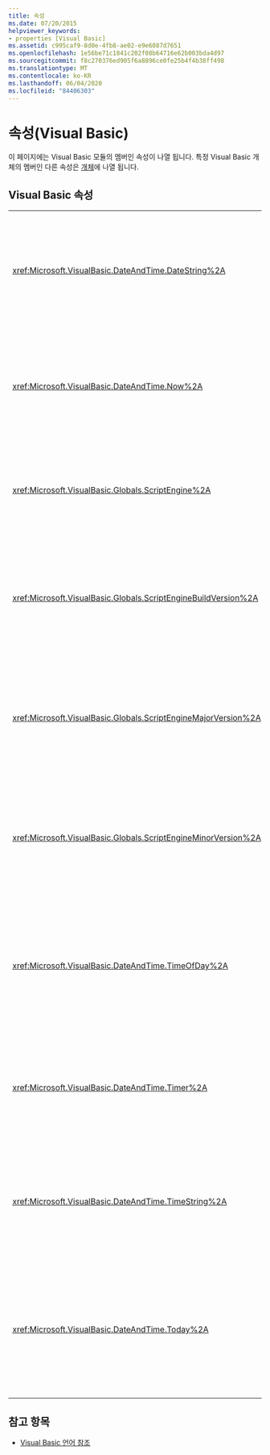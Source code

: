 ```yaml
---
title: 속성
ms.date: 07/20/2015
helpviewer_keywords:
- properties [Visual Basic]
ms.assetid: c995caf9-8d0e-4fb8-ae02-e9e6087d7651
ms.openlocfilehash: 1e56be71c1841c202f08b64716e62b003bda4d97
ms.sourcegitcommit: f8c270376ed905f6a8896ce0fe25b4f4b38ff498
ms.translationtype: MT
ms.contentlocale: ko-KR
ms.lasthandoff: 06/04/2020
ms.locfileid: "84406303"
---
```

# <a name="properties-visual-basic"></a>속성(Visual Basic)

이 페이지에는 Visual Basic 모듈의 멤버인 속성이 나열 됩니다. 특정 Visual Basic 개체의 멤버인 다른 속성은 [개체](objects/index.md)에 나열 됩니다.  
  
## <a name="visual-basic-properties"></a>Visual Basic 속성  
  
|||  
|---|---|  
|<xref:Microsoft.VisualBasic.DateAndTime.DateString%2A>|`String`시스템에 따라 현재 날짜를 나타내는 값을 반환 하거나 설정 합니다.|  
|<xref:Microsoft.VisualBasic.DateAndTime.Now%2A>|시스템에 `Date` 따라 현재 날짜 및 시간을 포함 하는 값을 반환 합니다.|  
|<xref:Microsoft.VisualBasic.Globals.ScriptEngine%2A>|현재 사용 중인 런타임을 나타내는 `String`을 반환합니다.|  
|<xref:Microsoft.VisualBasic.Globals.ScriptEngineBuildVersion%2A>|`Integer`현재 사용 중인 런타임의 빌드 버전 번호를 포함 하는을 반환 합니다.|  
|<xref:Microsoft.VisualBasic.Globals.ScriptEngineMajorVersion%2A>|`Integer`현재 사용 중인 런타임의 주 버전 번호를 포함 하는을 반환 합니다.|  
|<xref:Microsoft.VisualBasic.Globals.ScriptEngineMinorVersion%2A>|`Integer`현재 사용 중인 런타임의 부 버전 번호가 포함 된을 반환 합니다.|  
|<xref:Microsoft.VisualBasic.DateAndTime.TimeOfDay%2A>|시스템 설정에 따라 현재 시간이 들어 있는 `Date` 값을 반환하거나 설정합니다.|  
|<xref:Microsoft.VisualBasic.DateAndTime.Timer%2A>|자정 이후 경과된 초 수를 나타내는 `Double` 값을 반환합니다.|  
|<xref:Microsoft.VisualBasic.DateAndTime.TimeString%2A>|`String`시스템에 따라 현재 시간을 나타내는 값을 반환 하거나 설정 합니다.|  
|<xref:Microsoft.VisualBasic.DateAndTime.Today%2A>|사용 중인 시스템에 따라 현재 날짜가 들어 있는 `Date` 값을 반환하거나 설정합니다.|  
  
## <a name="see-also"></a>참고 항목

- [Visual Basic 언어 참조](index.md)
